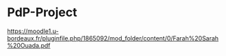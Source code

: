 # PdP-Project
https://moodle1.u-bordeaux.fr/pluginfile.php/1865092/mod_folder/content/0/Farah%20Sarah%20Ouada.pdf

